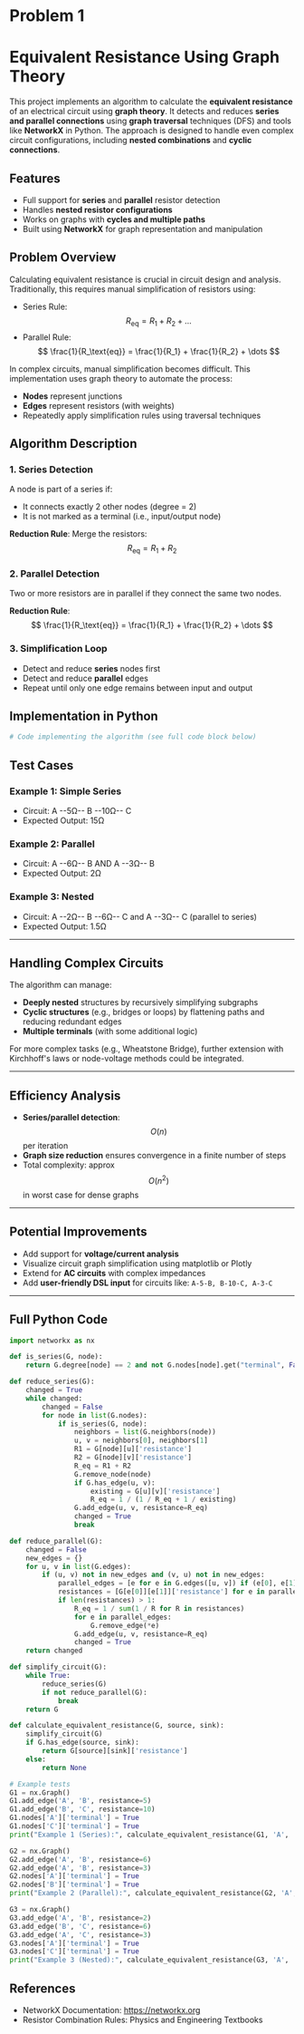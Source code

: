 # Problem 1
#  Equivalent Resistance Using Graph Theory

This project implements an algorithm to calculate the **equivalent resistance** of an electrical circuit using **graph theory**. It detects and reduces **series and parallel connections** using **graph traversal** techniques (DFS) and tools like **NetworkX** in Python. The approach is designed to handle even complex circuit configurations, including **nested combinations** and **cyclic connections**.


##  Features
- Full support for **series** and **parallel** resistor detection
- Handles **nested resistor configurations**
- Works on graphs with **cycles and multiple paths**
- Built using **NetworkX** for graph representation and manipulation


##  Problem Overview

Calculating equivalent resistance is crucial in circuit design and analysis. Traditionally, this requires manual simplification of resistors using:
- Series Rule: $$ R_\text{eq} = R_1 + R_2 + \dots $$
- Parallel Rule: $$ \frac{1}{R_\text{eq}} = \frac{1}{R_1} + \frac{1}{R_2} + \dots $$

In complex circuits, manual simplification becomes difficult. This implementation uses graph theory to automate the process:
- **Nodes** represent junctions
- **Edges** represent resistors (with weights)
- Repeatedly apply simplification rules using traversal techniques



##  Algorithm Description

### 1. **Series Detection**
A node is part of a series if:
- It connects exactly 2 other nodes (degree = 2)
- It is not marked as a terminal (i.e., input/output node)

**Reduction Rule**:
Merge the resistors: $$ R_\text{eq} = R_1 + R_2 $$

### 2. **Parallel Detection**
Two or more resistors are in parallel if they connect the same two nodes.

**Reduction Rule**:
$$
\frac{1}{R_\text{eq}} = \frac{1}{R_1} + \frac{1}{R_2} + \dots
$$

### 3. **Simplification Loop**
- Detect and reduce **series** nodes first
- Detect and reduce **parallel** edges
- Repeat until only one edge remains between input and output


##  Implementation in Python
```python
# Code implementing the algorithm (see full code block below)
```


##  Test Cases

###  Example 1: Simple Series
- Circuit: A --5Ω-- B --10Ω-- C
- Expected Output: 15Ω

###  Example 2: Parallel
- Circuit: A --6Ω-- B AND A --3Ω-- B
- Expected Output: 2Ω

###  Example 3: Nested
- Circuit: A --2Ω-- B --6Ω-- C and A --3Ω-- C (parallel to series)
- Expected Output: 1.5Ω

---

##  Handling Complex Circuits
The algorithm can manage:
- **Deeply nested** structures by recursively simplifying subgraphs
- **Cyclic structures** (e.g., bridges or loops) by flattening paths and reducing redundant edges
- **Multiple terminals** (with some additional logic)

For more complex tasks (e.g., Wheatstone Bridge), further extension with Kirchhoff's laws or node-voltage methods could be integrated.

---

##  Efficiency Analysis
- **Series/parallel detection**: $$ O(n) $$ per iteration
- **Graph size reduction** ensures convergence in a finite number of steps
- Total complexity: approx $$ O(n^2) $$ in worst case for dense graphs

---

##  Potential Improvements
- Add support for **voltage/current analysis**
- Visualize circuit graph simplification using matplotlib or Plotly
- Extend for **AC circuits** with complex impedances
- Add **user-friendly DSL input** for circuits like: `A-5-B, B-10-C, A-3-C`

---

##  Full Python Code

```python
import networkx as nx

def is_series(G, node):
    return G.degree[node] == 2 and not G.nodes[node].get("terminal", False)

def reduce_series(G):
    changed = True
    while changed:
        changed = False
        for node in list(G.nodes):
            if is_series(G, node):
                neighbors = list(G.neighbors(node))
                u, v = neighbors[0], neighbors[1]
                R1 = G[node][u]['resistance']
                R2 = G[node][v]['resistance']
                R_eq = R1 + R2
                G.remove_node(node)
                if G.has_edge(u, v):
                    existing = G[u][v]['resistance']
                    R_eq = 1 / (1 / R_eq + 1 / existing)
                G.add_edge(u, v, resistance=R_eq)
                changed = True
                break

def reduce_parallel(G):
    changed = False
    new_edges = {}
    for u, v in list(G.edges):
        if (u, v) not in new_edges and (v, u) not in new_edges:
            parallel_edges = [e for e in G.edges([u, v]) if (e[0], e[1]) == (u, v) or (e[0], e[1]) == (v, u)]
            resistances = [G[e[0]][e[1]]['resistance'] for e in parallel_edges]
            if len(resistances) > 1:
                R_eq = 1 / sum(1 / R for R in resistances)
                for e in parallel_edges:
                    G.remove_edge(*e)
                G.add_edge(u, v, resistance=R_eq)
                changed = True
    return changed

def simplify_circuit(G):
    while True:
        reduce_series(G)
        if not reduce_parallel(G):
            break
    return G

def calculate_equivalent_resistance(G, source, sink):
    simplify_circuit(G)
    if G.has_edge(source, sink):
        return G[source][sink]['resistance']
    else:
        return None

# Example tests
G1 = nx.Graph()
G1.add_edge('A', 'B', resistance=5)
G1.add_edge('B', 'C', resistance=10)
G1.nodes['A']['terminal'] = True
G1.nodes['C']['terminal'] = True
print("Example 1 (Series):", calculate_equivalent_resistance(G1, 'A', 'C'))

G2 = nx.Graph()
G2.add_edge('A', 'B', resistance=6)
G2.add_edge('A', 'B', resistance=3)
G2.nodes['A']['terminal'] = True
G2.nodes['B']['terminal'] = True
print("Example 2 (Parallel):", calculate_equivalent_resistance(G2, 'A', 'B'))

G3 = nx.Graph()
G3.add_edge('A', 'B', resistance=2)
G3.add_edge('B', 'C', resistance=6)
G3.add_edge('A', 'C', resistance=3)
G3.nodes['A']['terminal'] = True
G3.nodes['C']['terminal'] = True
print("Example 3 (Nested):", calculate_equivalent_resistance(G3, 'A', 'C'))
```



##  References
- NetworkX Documentation: https://networkx.org
- Resistor Combination Rules: Physics and Engineering Textbooks




